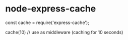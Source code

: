 # node-express-cache

const cache = require('express-cache');

cache(10) // use as middleware (caching for 10 seconds)
